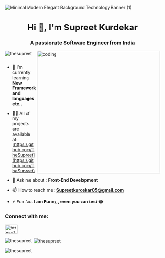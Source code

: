 ![Minimal Modern Elegant Background Technology Banner (1)](https://github.com/TheSupreet/TheSupreet/assets/119513422/17c0a9eb-faf5-4ef4-9e31-7c889d9f6341)

<h1 align="center">Hi 👋, I'm Supreet Kurdekar</h1>
<h3 align="center">A passionate Software Engineer from India</h3>
<img align="right" alt="coding" width="400" src="https://user-images.githubusercontent.com/55389276/140866485-8fb1c876-9a8f-4d6a-98dc-08c4981eaf70.gif">
<p align="left"> <img src="https://komarev.com/ghpvc/?username=thesupreet&label=Profile%20views&color=0e75b6&style=flat" alt="thesupreet" /> </p>

<p align="left"> <a href="https://twitter.com/" target="blank"><img src="https://img.shields.io/twitter/follow/?logo=twitter&style=for-the-badge" alt="" /></a> </p>

- 🌱 I’m currently learning **New Framework and languages etc..**

- 👨‍💻 All of my projects are available at:  [https://github.com/TheSupreet](https://github.com/TheSupreet)

- 💬 Ask me about :    **Front-End Development**

- 📫 How to reach me :   **Supreetkurdekar05@gmail.com**

- ⚡ Fun fact **I am Funny,, even you can test 😂**

<h3 align="left">Connect with me:</h3>
<p align="left">
<a href="https://linkedin.com/in/https://www.linkedin.com/in/supreet-kurdekar-82b3ba242" target="blank"><img align="center" src="https://raw.githubusercontent.com/rahuldkjain/github-profile-readme-generator/master/src/images/icons/Social/linked-in-alt.svg" alt="https://www.linkedin.com/in/supreet-kurdekar-82b3ba242" height="30" width="40" /></a>
</p>

<!--
<h3 align="left">Languages and Tools:</h3>
<p>
 
**--  C/C++**  <br>
**--  PYTHON**   <br>
**--  JAVA**   <br>
**--  Front-End Development (HTML,CSS,JS)**   <br>
**--  PHP** <br>
**--  SQL** <br>
**--  FLASK FRAMEWORK**
</p>  -->  


<p><img align="left" src="https://github-readme-stats.vercel.app/api/top-langs?username=thesupreet&show_icons=true&locale=en&layout=compact" alt="thesupreet" /></p>

<p>&nbsp;<img align="center" src="https://github-readme-stats.vercel.app/api?username=thesupreet&show_icons=true&locale=en" alt="thesupreet" /></p>

<p><img align="center" src="https://github-readme-streak-stats.herokuapp.com/?user=thesupreet&" alt="thesupreet" /></p>


